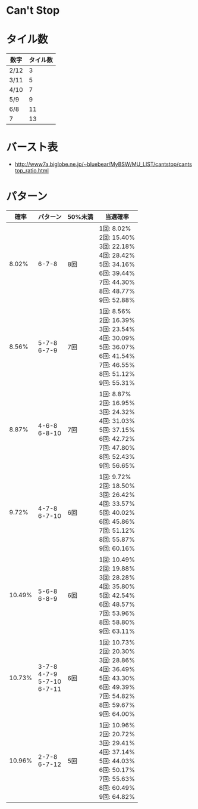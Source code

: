 # Can't Stop

# タイル数
|数字|タイル数|
|---|---|
|2/12|3|
|3/11|5|
|4/10|7|
|5/9|9|
|6/8|11|
|7|13|

# バースト表
 - http://www7a.biglobe.ne.jp/~bluebear/MyBSW/MU_LIST/cantstop/cantstop_ratio.html

# パターン
|確率|パターン|50%未満|当選確率|
|---|---|---|---|
|8.02%|6-7-8|8回|1回: 8.02%<br>2回: 15.40%<br>3回: 22.18%<br>4回: 28.42%<br>5回: 34.16%<br>6回: 39.44%<br>7回: 44.30%<br>8回: 48.77%<br>9回: 52.88%|
|8.56%|5-7-8<br>6-7-9|7回|1回: 8.56%<br>2回: 16.39%<br>3回: 23.54%<br>4回: 30.09%<br>5回: 36.07%<br>6回: 41.54%<br>7回: 46.55%<br>8回: 51.12%<br>9回: 55.31%|
|8.87%|4-6-8<br>6-8-10|7回|1回: 8.87%<br>2回: 16.95%<br>3回: 24.32%<br>4回: 31.03%<br>5回: 37.15%<br>6回: 42.72%<br>7回: 47.80%<br>8回: 52.43%<br>9回: 56.65%|
|9.72%|4-7-8<br>6-7-10|6回|1回: 9.72%<br>2回: 18.50%<br>3回: 26.42%<br>4回: 33.57%<br>5回: 40.02%<br>6回: 45.86%<br>7回: 51.12%<br>8回: 55.87%<br>9回: 60.16%|
|10.49%|5-6-8<br>6-8-9|6回|1回: 10.49%<br>2回: 19.88%<br>3回: 28.28%<br>4回: 35.80%<br>5回: 42.54%<br>6回: 48.57%<br>7回: 53.96%<br>8回: 58.80%<br>9回: 63.11%|
|10.73%|3-7-8<br>4-7-9<br>5-7-10<br>6-7-11|6回|1回: 10.73%<br>2回: 20.30%<br>3回: 28.86%<br>4回: 36.49%<br>5回: 43.30%<br>6回: 49.39%<br>7回: 54.82%<br>8回: 59.67%<br>9回: 64.00%|
|10.96%|2-7-8<br>6-7-12|5回|1回: 10.96%<br>2回: 20.72%<br>3回: 29.41%<br>4回: 37.14%<br>5回: 44.03%<br>6回: 50.17%<br>7回: 55.63%<br>8回: 60.49%<br>9回: 64.82%|




